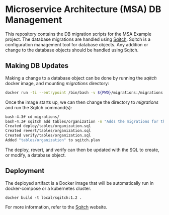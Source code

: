 # Microservice Architecture (MSA) DB Management

This repository contains the DB migration scripts for the MSA Example project. The database migrations are handled using [Sqitch](https://sqitch.org/). Sqitch is a configuration management tool for database objects. Any addition or change to the database objects should be handled using Sqitch.

## Making DB Updates

Making a change to a database object can be done by running the *sqitch* docker image, and
mounting *migrations* directory:

```bash
docker run -ti --entrypoint /bin/bash -v ${PWD}/migrations:/migrations sqitch/sqitch:0.9998
```
Once the image starts up, we can then change the directory to *migrations* and
run the Sqitch command(s):

```bash
bash-4.3# cd migrations/
bash-4.3# sqitch add tables/organization -n "Adds the migrations for the organization table."
Created deploy/tables/organization.sql
Created revert/tables/organization.sql
Created verify/tables/organization.sql
Added "tables/organization" to sqitch.plan
```

The deploy, revert, and verify can then be updated with the SQL to create, or modify, a database object.

## Deployment

The deployed artifact is a Docker image that will be automatically run in docker-compose or a kubernetes cluster.

```
docker build -t local/sqitch:1.2 .
```

For more information, refer to the [Sqitch](https://sqitch.org/) website.
